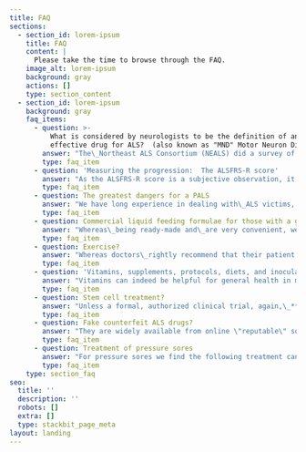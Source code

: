 ```yaml
---
title: FAQ
sections:
  - section_id: lorem-ipsum
    title: FAQ
    content: |
      Please take the time to browse through the FAQ.
    image_alt: lorem-ipsum
    background: gray
    actions: []
    type: section_content
  - section_id: lorem-ipsum
    background: gray
    faq_items:
      - question: >-
          What is considered by neurologists to be the definition of an
          effective drug for ALS?  (also known as "MND" Motor Neuron Disease)?
        answer: "The\_Northeast ALS Consortium (NEALS) did a survey of clinicians\_and clinical researchers who concluded\_that any therapy that resulted in a change of 20% or greater in the slope of the ALSFRS-R would be clinically meaningful, but\_there was no therapy available to achieve it at that time.\nHowever, it would now appear that the clinical evidence indicates that RCH4 far exceeds the safety and efficacy of any treatment to date.\n\nWe must rely on the monthly monitoring reports from our PALS friends in fourteen\_countries (86% Europe & North America. Four Ethnicities) over some years, the accuracy of which we cannot independently verify.\nAccordingly, we make no claims about efficacy nor do we offer any interpretation of the data (as treatment is ongoing, data can change).\nThere are many reports on the Internet by\_users\_of RCH4 discussing\_safety and efficacy.\_For example, the\_'[**Patients Like Me**](https://www.patientslikeme.com/forum/als/topics/158688?page=8)' forum\_is possibly the most accurate and reliable forum on the Internet. However there are very minor errors in their software, e.g. total numbers of patients do not tally, starting dates are not all correct, number\_of evaluations do not tally exactly, etc.\n"
        type: faq_item
      - question: 'Measuring the progression:  The ALSFRS-R score'
        answer: "As the ALSFRS-R score is a subjective observation, it will likely\_be scored differently by any two different people. It is said that the PALS must be scored by a\_specialist\_medical professional - but this is not the case.\nSee the\_evaluation study\_on\_the\_accuracy of online\_self-reporting \_[**here**](https://www.tandfonline.com/doi/abs/10.3109/17482968.2011.633268)\_ (Journal Amyotrophic Lateral Sclerosis\_Volume 13, 2012 -\_Issue 2)\n\nIn fact the precise\_ALSFRS-R score is not particularly relevant. What matters is the\_CHANGE in the score over exactly the same time periods.\nProvided that the SAME\_person (e.g., the patient or a caregiver)\_does the scoring every month\_over a long time,\_the submitted change in\_data is very accurate. Further, scoring by the same person over extended time ensures\_elimination of patient or carer bias as the submitted data would rapidly exceed the envelope of credibility.\n\nMonthly monitoring reports are submitted to us by all our PALS friends. This monthly\_information comprises 6\_health parameters.\nOne of these parameters\_is the ALSFRS-R score. This is an ongoing record of points allocated to 12 questions. As every monthly report form is submitted, the information is automatically picked up by a database, and the statistics updated in real-time. All interventions are known to aﬀect the course of disease (e.g., NIV, Trach., gastrostomy, etc.) are tracked.\nWe, therefore, maintain a very\_accurate analysis\_of each PALS,\_enabling pro-active ongoing management of their RCH4 treatment if possible.\n"
        type: faq_item
      - question: The greatest dangers for a PALS
        answer: "We have long experience in dealing with\_ALS victims, some for years of continuous treatment with RCH4, and have clearly identified the greatest dangers.\nPrevention is imperative\_[**SEE HERE**](https://www.mayoclinic.org/diseases-conditions/bed-sores/symptoms-causes/syc-20355893)\n\n*   Infections. Primarily lung, urinary tract, and gastrostomy or tracheostomy tube sites. Installing cheap isopropyl alcohol hand sanitizers throughout the household and used frequently by everyone - including every visitor - dramatically lowers infection occurrence.\n\n*   Weight loss. Every effort MUST be made to increase weight. Great attention must\_be paid to nutrition\n\n*   Maintaining a positive mental attitude and control of depression. Refer to the last paragraph on this page\n\n*   Falls and accidents resulting in injuries not recovered from, e.g., falling down stairs or onto a hard surface in the kitchen or bathroom. Installing a carpet or donning a cycle helmet will\_offer some protection in hard floor / tiled areas. Never use rugs as they cause tripping.-\n\n*   Pressure sores. These are totally avoidable with proper care. e.g., moving the patient at least every hour or more frequently. They are caused by restricted blood flow to the skin and can appear very quickly. Pressure sores can lead to serious complications.\n"
        type: faq_item
      - question: Commercial liquid feeding formulae for those with a gastrostomy
        answer: "Whereas\_being ready-made and\_are very convenient, we do not recommend the commercially manufactured feeding formulae as being suitable for this condition.\n\nWe have a lot of experience in this field.\nIt is\_considered\_that some favorite ingredients\_often used in these manufactured products are inappropriate, for example, soy protein. In the case of soy protein, among other issues, it contains phytic acid which reduces the absorption and restricts bioavailability.\nFurther, some of these otherwise innocuous ingredients are contraindicated in the case of neurodegenerative conditions as they can contain neurotoxins which under normal circumstances would be well tolerated. But undesirable in ALS/MND.\nA further example of an inappropriate ingredient\_normally found in commercial formulae is cheap corn syrup, whereas honey would be eminently more desirable but more expensive.\nFor those who have a gastrostomy, the diet must comprise of a high calorie, high fat, high\_animal\_(not\_a vegetable) protein diet.\nA normal \"bad\" diet (taking into account the previous\_sentence) of high\_cholesterol\_foods can be liquidized. Even \\`Big Mac\\` or \\`Kentucky Chicken\\` meals complete with their french fries (\"chips\") are\_far better than any commercial liquid feeding product.\n\nAlthough it has to be prepared, an example of the following put through a liquidizer is far more effective and preferable:\nChicken stock (which is highly nutritious and readily absorbed) should be used to adjust the viscosity\_of the following example ingredients:\nEggs (raw, hard-boiled, or fried)\nOily fish - perhaps sardines in oil, mackerel, etc.\nFatty lamb or beef\nRice and low roughage fresh\_vegetables\n\nAvoid roughage as it only acts as a filler with little nutritional value. Constipation is easily dealt\_with using a stool softener or laxative\_if required.\nWe\_recommend that you discuss the foregoing with your nutritionist or doctor. Do bear in mind that a nutritionist may have little experience with ALS\_which requires particular consideration. Maintaining weight, or gaining it if at all possible, is very important for the long-term future.\n"
        type: faq_item
      - question: Exercise?
        answer: "Whereas doctors\_rightly recommend that their patient should exercise to keep limbs and joints flexible as possible, but that must not be interpreted as doing workouts in\_the gym - or whatever.\nA physical therapist may be\_likely\_to set exertion goals for the patient to achieve - which is well-meaning, but a\_very\_bad idea and counterproductive for a PALS. Stretching is good, but not strenuous exertion.\nPALS are hypermetabolic, therefore should avoid strenuous exercise, conserve energy and focus on trying to\_maintain, or increase\_weight.\n"
        type: faq_item
      - question: '​​​​​​Vitamins, supplements, protocols, diets, and inoculations'
        answer: "Vitamins can indeed be helpful for general health in modest amounts but have no proven discernable benefit for ALS.\n\nThere is a vast range of supplements promoted by commercial entities.\_Some of which are recommended by PALS but are entirely unsuitable for ALS /MND, just leading to more problems. Some supplements actually exacerbate\_the neurological situation. Numerous studies have been done in a range of supplements, but none showed any statistical evidence of efficacy. In general, unless your doctor has a specific reason to recommend a particular supplement, we prefer if our PALS friends take none at all other than Vitamin C or/and Vitamin D\_and in some cases possibly B6 - in modest amounts.\n\nThere are some well-known \"Protocols\" that are virtually guaranteed to shorten the life of any PALS.\n\nPopular diets are unhelpful. Many of our PALS friends have a history of following fad diets, went to the gym more than once per week, were fitness enthusiasts, had a trauma accident, were in the military, or sold supplements. Therein surely rests\_a lesson. If you are a PALS, do not go to a gym. The diet which PALS should focus on is one of high fat, high protein, and high calorific value together with fresh green vegetables, and avoid high roughage content foods - again unless their doctor has a specific reason to recommend otherwise.\nPALS are hypermetabolic in that they burn some one-third more energy than average resulting in weight and muscle loss. Thus the high fat, high calorific diet is essential to counteract weight and energy loss.\_\nWe do not recommend winter Flu\_jabs for PALS because the risk of complications may outweigh the benefits, but you must be guided by your doctor. However, in order to protect the PALS from Influenza, it is recommended that caregivers themselves get the \\`Flu jab\\`.\n"
        type: faq_item
      - question: Stem cell treatment?
        answer: "Unless a formal, authorized clinical trial, again,\_***under no circumstances*** consider stem cell treatment from any of the many clinics advertising their services in this field. None of them can demonstrate any evidence of realistic efficacy, there are confirmed\_reports of some catastrophic outcomes and they charge very large sums of money.\nEven FDA-approved formal stem cell trials have never demonstrated a long-term slowing of the progression. If your clinic is reputable, they will advise you of this\_under the rules of \"Informed Patient Consent\".\n"
        type: faq_item
      - question: Fake counterfeit ALS drugs?
        answer: "They are widely available from online \"reputable\" so-called \"non-profit\" entities. These counterfeits mostly originate from China and India. We estimate that some 30% of all ALS\_drugs (by value) in circulation are now counterfeit.\_***Under no circumstances***\_buy these lower-cost fakes.\_Commonly, their\_*modus operandi*\_is to offer free telephone \"advice\" or\_\"consultation\", which in essence is a sales pitch for their counterfeit drugs. Sometimes their \"doctor\" issues the prescription. A medical doctor cannot legally issue a treatment prescription without examining the patient and/or having access to the patients' complete clinical file and history.\_\nDo not send them money, especially to those whose website registration is hidden by a proxy and cannot be traced.\n"
        type: faq_item
      - question: Treatment of pressure sores
        answer: "For pressure sores we find the following treatment can be very effective:\n\n\n*   After flushing, the wound/pressure sore with sterile water, dry the surrounding area.\n\n*   Cover the wound with a layer of collagen powder about 2mm thick. This provides a framework to assist the new cells trying to fill in from the edges of the wound. The collagen does not need to be removed as the enzymes in the wound dissolve it over some time.\n\n*   Use\_manuka\_honey dressing on top of the collagen. The high sugar content kills the surface\_bioburden\_due to osmosis and keeps it sterile for a few days until it the honey dries or absorbed. Being of similar viscosity too thick treacle at body temperature, honey impregnated dressings do not adhere to the wound and are removed without any discomfort.\n\n*   Cover the honey dressing with a thick layer of soft cotton wool to offer protection from pressure or impact on the wound.\n\n*   Keep the cotton wool/honey dressing/collagen in place with adhesive tape.\n\n*   Repeat the procedure every few\_days.\n"
        type: faq_item
    type: section_faq
seo:
  title: ''
  description: ''
  robots: []
  extra: []
  type: stackbit_page_meta
layout: landing
---
```

